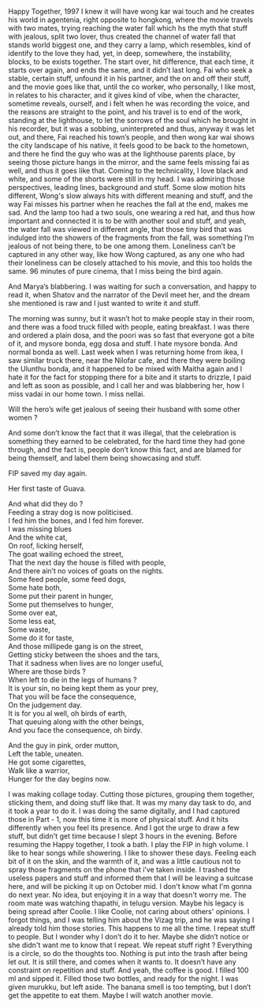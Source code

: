 Happy Together, 1997 
I knew it will have wong kar wai touch and he creates his world in agentenia, right opposite to hongkong, where the movie travels with two mates, trying reaching the water fall which hs the myth that stuff with jealous, split two lover, thus created the channel of water fall that stands world biggest one, and they carry a lamp, which resembles, kind of identify to the love they had, yet, in deep, somewhere, the instability, blocks, to be exists together. The start over, hit difference, that each time, it starts over again, and ends the same, and it didn’t last long. Fai who seek a stable, certain stuff, unfound it in his partner, and the on and off their stuff, and the movie goes like that, until the co worker, who personally, I like most, in relates to his character, and it gives kind of vibe, when the character, sometime reveals, ourself, and i felt when he was recording the voice, and the reasons are straight to the point, and his travel is to end of the work, standing at the lighthouse, to let the sorrows of the soul which he brought in his recorder, but it was a sobbing, uninterpreted and thus, anyway it was let out, and there, Fai reached his town’s people, and then wong kar wai shows the city landscape of his native, it feels good to be back to the hometown, and there he find the guy who was at the lighthouse parents place, by seeing those picture hangs in the mirror, and the same feels missing fai as well, and thus it goes like that. Coming to the technicality, I love black and white, and some of the shorts were still in my head. I was admiring those perspectives, leading lines, background and stuff. Some slow motion hits different, Wong's slow always hits with different meaning and stuff, and the way Fai misses his partner when he reaches the fall at the end, makes me sad. And the lamp too had a two souls, one wearing a red hat, and thus how important and connected it is to be with another soul and stuff, and yeah, the water fall was viewed in different angle, that those tiny bird that was indulged into the showers of the fragments from the fall, was something I’m jealous of not being there, to be one among them. Loneliness can’t be captured in any other way, like how Wong captured, as any one who had their loneliness can be closely attached to his movie, and this too holds the same. 96 minutes of pure cinema, that I miss being the bird again.  

And Marya’s blabbering. I was waiting for such a conversation, and happy to read it, when Shatov and the narrator of the Devil meet her, and the dream she mentioned is raw and I just wanted to write it and stuff.  

The morning was sunny, but it wasn’t hot to make people stay in their room, and there was a food truck filled with people, eating breakfast. I was there and ordered a plain dosa, and the poori was so fast that everyone got a bite of it, and mysore bonda, egg dosa and stuff. I hate mysore bonda. And normal bonda as well. Last week when I was returning home from ikea, I saw similar truck there, near the Nilofar cafe, and there they were boiling the Ulunthu bonda, and it happened to be mixed with Maitha again and I hate it for the fact for stopping there for a bite and it starts to drizzle, I paid and left as soon as possible, and I call her and was blabbering her, how I miss vadai in our home town. I miss nellai.   

Will the hero’s wife get jealous of seeing their husband with some other women ?   

And some don’t know the fact that it was illegal, that the celebration is something they earned to be celebrated, for the hard time they had gone through, and the fact is, people don’t know this fact, and are blamed for being themself, and label them being showcasing and stuff.   

FIP saved my day again.   

Her first taste of Guava.   

And what did they do ?  
Feeding a stray dog is now politicised.  
I fed him the bones, and I fed him forever.   
I was missing blues   
And the white cat,  
On roof, licking herself,   
The goat wailing echoed the street,   
That the next day the house is filled with people,   
And there ain’t no voices of goats on the nights.   
Some feed people, some feed dogs,  
Some hate both,  
Some put their parent in hunger,   
Some put themselves to hunger,   
Some over eat,   
Some less eat,   
Some waste,   
Some do it for taste,   
And those millipede gang is on the street,  
Getting sticky between the shoes and the tars,  
That it sadness when lives are no longer useful,   
Where are those birds ?   
When left to die in the legs of humans ?  
It is your sin, no being kept them as your prey,  
That you will be face the consequence,  
On the judgement day.  
It is for you al well, oh birds of earth,  
That queuing along with the other beings,  
And you face the consequence, oh birdy.   

And the guy in pink, order mutton,  
Left the table, uneaten.  
He got some cigarettes,   
Walk like a warrior,  
Hunger for the day begins now.  

I was making collage today. Cutting those pictures, grouping them together, sticking them, and doing stuff like that. It was my many day task to do, and it took a year to do it. I was doing the same digitally, and I had captured those in Part - 1, now this time it is more of physical stuff. And it hits differently when you feel its presence. And I got the urge to draw a few stuff, but didn't get time because I slept 3 hours in the evening. Before resuming the Happy together, I took a bath. I play the FIP in high volume. I like to hear songs while showering. I like to shower these days. Feeling each bit of it on the skin, and the warmth of it, and was a little cautious not to spray those fragments on the phone that i’ve taken inside. I trashed the useless papers and stuff and informed them that I will be leaving a suitcase here, and will be picking it up on October mid. I don't know what I'm gonna do next year. No idea, but enjoying it in a way that doesn't worry me. The room mate was watching thapathi, in telugu version. Maybe his legacy is being spread after Coolie. I like Coolie, not caring about others' opinions. I forgot things, and I was telling him about the Vizag trip, and he was saying I already told him those stories. This happens to me all the time. I repeat stuff to people. But I wonder why I don’t do it to her. Maybe she didn’t notice or she didn't want me to know that I repeat. We repeat stuff right ? Everything is a circle, so do the thoughts too. Nothing is put into the trash after being let out. It is still there, and comes when it wants to. It doesn’t have any constraint on repetition and stuff. And yeah, the coffee is good. I filled 100 ml and sipped it. Filled those two bottles, and ready for the night. I was given murukku, but left aside. The banana smell is too tempting, but I don’t get the appetite to eat them. Maybe I will watch another movie.  
